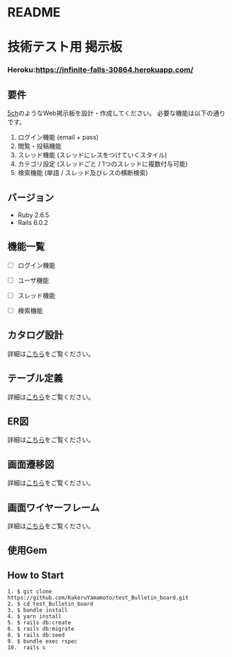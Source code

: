 # README


# 技術テスト用  掲示板
### Heroku:https://infinite-falls-30864.herokuapp.com/



## 要件
[5ch](https://5ch.net/)のようなWeb掲示板を設計・作成してください。
必要な機能は以下の通りです。

1. ログイン機能 (email + pass)
2. 閲覧・投稿機能
3. スレッド機能 (スレッドにレスをつけていくスタイル)
4. カテゴリ設定 (スレッドごと / 1つのスレッドに複数付与可能)
5. 検索機能 (単語 / スレッド及びレスの横断検索)


## バージョン
- Ruby 2.6.5
- Rails 6.0.2

## 機能一覧

- [ ] ログイン機能
- [ ] ユーザ機能
- [ ] スレッド機能
- [ ] 検索機能



## カタログ設計
詳細は[こちら]()をご覧ください。

## テーブル定義
詳細は[こちら]()をご覧ください。

## ER図
詳細は[こちら]()をご覧ください。

## 画面遷移図
詳細は[こちら]()をご覧ください。

## 画面ワイヤーフレーム
詳細は[こちら]()をご覧ください。

## 使用Gem

## How to Start

```
1. $ git clone https://github.com/KakeruYamamoto/test_Bulletin_board.git
2. $ cd test_Bulletin_board
3. $ bundle install
4. $ yarn install
5. $ rails db:create
6. $ rails db:migrate
8. $ rails db:seed
9. $ bundle exec rspec
10.  rails s  
```
